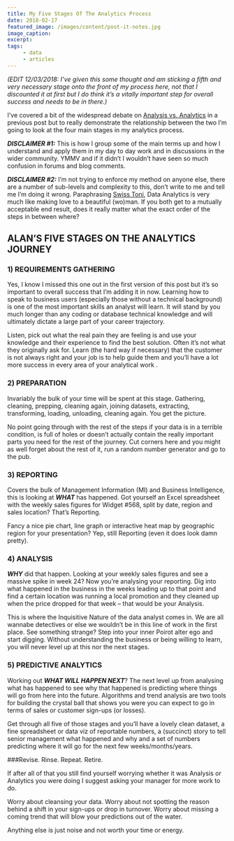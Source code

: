 ```yaml
---
title: My Five Stages Of The Analytics Process
date: 2018-02-17
featured_image: /images/content/post-it-notes.jpg
image_caption: 
excerpt: 
tags: 
     - data
     - articles
---
```

_(EDIT 12/03/2018: I&#8217;ve given this some thought and am sticking a fifth and very necessary stage onto the front of my process here, not that I discounted it at first but I do think it&#8217;s a vitally important step for overall success and needs to be in there.)_

I’ve covered a bit of the widespread debate on [Analysis vs. Analytics][1] in a previous post but to really demonstrate the relationship between the two I’m going to look at the four main stages in my analytics process.

_**DISCLAIMER #1:**_ This is how I group some of the main terms up and how I understand and apply them in my day to day work and in discussions in the wider community. YMMV and if it didn’t I wouldn’t have seen so much confusion in forums and blog comments.

_**DISCLAIMER #2:**_ I’m not trying to enforce my method on anyone else, there are a number of sub-levels and complexity to this, don’t write to me and tell me I’m doing it wrong. Paraphrasing [Swiss Toni][2], Data Analytics is very much like making love to a beautiful (wo)man. If you both get to a mutually acceptable end result, does it really matter what the exact order of the steps in between where?

## ALAN’S FIVE STAGES ON THE ANALYTICS JOURNEY

### 1) REQUIREMENTS GATHERING

Yes, I know I missed this one out in the first version of this post but it&#8217;s so important to overall success that I&#8217;m adding it in now. Learning how to speak to business users (especially those without a technical background) is one of the most important skills an analyst will learn. It will stand by you much longer than any coding or database technical knowledge and will ultimately dictate a large part of your career trajectory.

Listen, pick out what the real pain they are feeling is and use your knowledge and their experience to find the best solution. Often it&#8217;s not what they originally ask for. Learn (the hard way if necessary) that the customer is not always right and your job is to help guide them and you&#8217;ll have a lot more success in every area of your analytical work .

### 2) PREPARATION

Invariably the bulk of your time will be spent at this stage. Gathering, cleaning, prepping, cleaning again, joining datasets, extracting, transforming, loading, unloading, cleaning again. You get the picture.

No point going through with the rest of the steps if your data is in a terrible condition, is full of holes or doesn’t actually contain the really important parts you need for the rest of the journey. Cut corners here and you might as well forget about the rest of it, run a random number generator and go to the pub.

### 3) REPORTING

Covers the bulk of Management Information (MI) and Business Intelligence, this is looking at _**WHAT**_ has happened. Got yourself an Excel spreadsheet with the weekly sales figures for Widget #568, split by date, region and sales location? That’s Reporting.

Fancy a nice pie chart, line graph or interactive heat map by geographic region for your presentation? Yep, still Reporting (even it does look damn pretty).

### 4) ANALYSIS

_**WHY**_ did that happen. Looking at your weekly sales figures and see a massive spike in week 24? Now you’re analysing your reporting. Dig into what happened in the business in the weeks leading up to that point and find a certain location was running a local promotion and they cleaned up when the price dropped for that week – that would be your Analysis.

This is where the Inquisitive Nature of the data analyst comes in. We are all wannabe detectives or else we wouldn’t be in this line of work in the first place. See something strange? Step into your inner Poirot alter ego and start digging. Without understanding the business or being willing to learn, you will never level up at this nor the next stages.

### 5) PREDICTIVE ANALYTICS

Working out _**WHAT WILL HAPPEN NEXT**_? The next level up from analysing what has happened to see why that happened is predicting where things will go from here into the future. Algorithms and trend analysis are two tools for building the crystal ball that shows you were you can expect to go in terms of sales or customer sign-ups (or losses).


Get through all five of those stages and you’ll have a lovely clean dataset, a fine spreadsheet or data viz of reportable numbers, a (succinct) story to tell senior management what happened and why and a set of numbers predicting where it will go for the next few weeks/months/years.

###Revise. Rinse. Repeat. Retire.

If after all of that you still find yourself worrying whether it was Analysis or Analytics you were doing I suggest asking your manager for more work to do.

Worry about cleansing your data. Worry about not spotting the reason behind a shift in your sign-ups or drop in turnover. Worry about missing a coming trend that will blow your predictions out of the water.

Anything else is just noise and not worth your time or energy.

 [1]: https://alanhylands.com/data-analytics-vs-analysis-whats-the-difference/
 [2]: https://en.wikipedia.org/wiki/Swiss_Toni